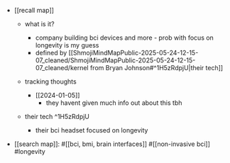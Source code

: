   * [[recall map]]
    * what is it?
      * company building bci devices and more - prob with focus on longevity is my guess
      * defined by [[ShmojiMindMapPublic-2025-05-24-12-15-07_cleaned/ShmojiMindMapPublic-2025-05-24-12-15-07_cleaned/kernel from Bryan Johnson#^1H5zRdpjU|their tech]]
    * tracking thoughts
      * [[2024-01-05]]
        * they havent given much info out about this tbh

    * their tech ^1H5zRdpjU
      * their bci headset focused on longevity

  * [[search map]]: #[[bci, bmi, brain interfaces]] #[[non-invasive bci]] #longevity